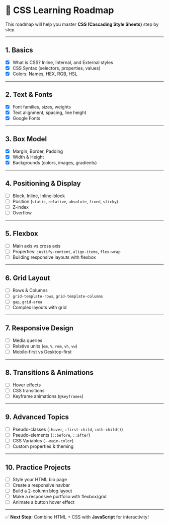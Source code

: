# 🎨 CSS Learning Roadmap

This roadmap will help you master **CSS (Cascading Style Sheets)** step by step.  

---

## 1. Basics
- [x] What is CSS? Inline, Internal, and External styles
- [x] CSS Syntax (selectors, properties, values)
- [x] Colors: Names, HEX, RGB, HSL

---

## 2. Text & Fonts
- [x] Font families, sizes, weights
- [x] Text alignment, spacing, line height
- [x] Google Fonts

---

## 3. Box Model
- [x] Margin, Border, Padding
- [x] Width & Height
- [x] Backgrounds (colors, images, gradients)

---

## 4. Positioning & Display
- [ ] Block, Inline, Inline-block
- [ ] Position (`static`, `relative`, `absolute`, `fixed`, `sticky`)
- [ ] Z-index
- [ ] Overflow

---

## 5. Flexbox
- [ ] Main axis vs cross axis
- [ ] Properties: `justify-content`, `align-items`, `flex-wrap`
- [ ] Building responsive layouts with flexbox

---

## 6. Grid Layout
- [ ] Rows & Columns
- [ ] `grid-template-rows`, `grid-template-columns`
- [ ] `gap`, `grid-area`
- [ ] Complex layouts with grid

---

## 7. Responsive Design
- [ ] Media queries
- [ ] Relative units (`em`, `%`, `rem`, `vh`, `vw`)
- [ ] Mobile-first vs Desktop-first

---

## 8. Transitions & Animations
- [ ] Hover effects
- [ ] CSS transitions
- [ ] Keyframe animations (`@keyframes`)

---

## 9. Advanced Topics
- [ ] Pseudo-classes (`:hover`, `:first-child`, `:nth-child()`)
- [ ] Pseudo-elements (`::before`, `::after`)
- [ ] CSS Variables (`--main-color`)
- [ ] Custom properties & theming

---

## 10. Practice Projects
- [ ] Style your HTML bio page
- [ ] Create a responsive navbar
- [ ] Build a 2-column blog layout
- [ ] Make a responsive portfolio with flexbox/grid
- [ ] Animate a button hover effect

---

✅ **Next Step:** Combine HTML + CSS with **JavaScript** for interactivity!
